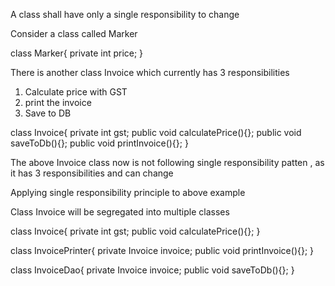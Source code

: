 A class shall have only a single responsibility to change 

Consider a class called Marker 

class Marker{
    private int price;
}

There is another class Invoice which currently has 3 responsibilities 

1. Calculate price with GST 
2. print the invoice
3. Save to DB 

class Invoice{
    private int gst;
    public void calculatePrice(){};
    public void saveToDb(){};
    public void printInvoice(){};
}

The above Invoice class now is not following single responsibility patten , as it has 3 responsibilities and can change 

Applying single responsibility principle to above example 

Class Invoice will be segregated into multiple classes

class Invoice{
    private int gst;
    public void calculatePrice(){};
}

class InvoicePrinter{
    private Invoice invoice;
    public void printInvoice(){};
}

class InvoiceDao{
    private Invoice invoice;
    public void saveToDb(){};
}